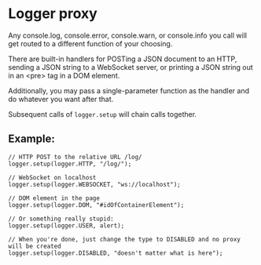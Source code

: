# Logger proxy

Any console.log, console.error, console.warn, or console.info you call will get routed to a different function of your choosing.

There are built-in handlers for POSTing a JSON document to an HTTP, sending a JSON string to a WebSocket server, or printing a JSON string out in an &lt;pre> tag in a DOM element.

Additionally, you may pass a single-parameter function as the handler and do whatever you want after that.

Subsequent calls of `logger.setup` will chain calls together.

  
## Example:

    // HTTP POST to the relative URL /log/
    logger.setup(logger.HTTP, "/log/");

    // WebSocket on localhost
    logger.setup(logger.WEBSOCKET, "ws://localhost");

    // DOM element in the page
    logger.setup(logger.DOM, "#idOfContainerElement");
    
    // Or something really stupid:
    logger.setup(logger.USER, alert);

    // When you're done, just change the type to DISABLED and no proxy will be created
    logger.setup(logger.DISABLED, "doesn't matter what is here");